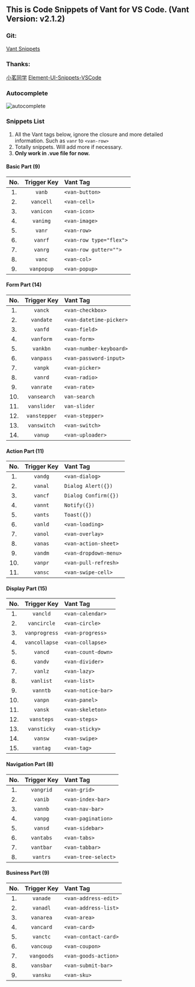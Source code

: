<!--
 * @Description: Vant Snippets
 * @Author: fishku
 * @Date: 2019-08-12 08:44:25
 * @LastEditTime: 2019-08-14 15:33:33
 * @LastEditors: Please set LastEditors
 -->
## This is Code Snippets of Vant for VS Code. (Vant Version: v2.1.2)
### Git: 
[Vant Snippets](https://github.com/yhsy/vant-snippets) 

### Thanks: 
[小茗同学](http://blog.haoji.me/vscode-plugin-overview.html)
[Element-UI-Snippets-VSCode](https://github.com/snowffer/Element-UI-Snippets-VSCode)

### Autocomplete
![autocomplete](https://raw.githubusercontent.com/yhsy/vant-snippets/master/images/vant-auto1.gif)

### Snippets List
1. All the Vant tags below, ignore the closure and more detailed information. Such as `vanr` to `<van-row>`
2. Totally  snippets. Will add more if necessary.
3. **Only work in .vue file for now.**

#### Basic Part (9)
|  No.  | Trigger&nbsp;Key | Vant Tag                |
| :---: | :--------------: | :---------------------- |
|  1.   |      `vanb`      | `<van-button>`          |
|  2.   |    `vancell`     | `<van-cell>`            |
|  3.   |    `vanicon`     | `<van-icon>`            |
|  4.   |     `vanimg`     | `<van-image>`           |
|  5.   |      `vanr`      | `<van-row>`             |
|  6.   |     `vanrf`      | `<van-row type="flex">` |
|  7.   |     `vanrg`      | `<van-row gutter="">`   |
|  8.   |      `vanc`      | `<van-col>`             |
|  9.   |    `vanpopup`    | `<van-popup>`           |

#### Form Part (14)

|  No.  | Trigger&nbsp;Key | Vant Tag                |
| :---: | :--------------: | :---------------------- |
|  1.   |     `vanck`      | `<van-checkbox>`        |
|  2.   |    `vandate`     | `<van-datetime-picker>` |
|  3.   |     `vanfd`      | `<van-field>`           |
|  4.   |     `vanform`    | `<van-form>`            |
|  5.   |     `vankbn`     | `<van-number-keyboard>` |
|  6.   |     `vanpass`    | `<van-password-input>`  |
|  7.   |     `vanpk`      | `<van-picker>`          |
|  8.   |     `vanrd`      | `<van-radio>`           |
|  9.   |    `vanrate`     | `<van-rate>`            |
|  10.  |   `vansearch`    | `van-search`            |
|  11.  |   `vanslider`    | `van-slider`            |
|  12.  |   `vanstepper`   | `<van-stepper>`         |
|  13.  |   `vanswitch`    | `<van-switch>`          |
|  14.  |     `vanup`      | `<van-uploader>`        |


#### Action Part (11)


|  No.  | Trigger Key | Vant Tag              |
| :---: | :---------: | :-------------------- |
|  1.   |   `vandg`   | `<van-dialog>`        |
|  2.   |   `vanal`   | `Dialog Alert({})`    |
|  3.   |   `vancf`   | `Dialog Confirm({})`  |
|  4.   |   `vannt`   | `Notify({})`          |
|  5.   |   `vants`   | `Toast({})`           |
|  6.   |   `vanld`   | `<van-loading>`       |
|  7.   |   `vanol`   | `<van-overlay>`       |
|  8.   |   `vanas`   | `<van-action-sheet>`  |
|  9.   |   `vandm`   | `<van-dropdown-menu>` |
|  10.  |   `vanpr`   | `<van-pull-refresh>`  |
|  11.  |   `vansc`   | `<van-swipe-cell>`    |


#### Display Part (15)

|  No.  |  Trigger Key  | Vant Tag           |
| :---: | :-----------: | :----------------- |
|  1.   |  `vancld`     | `<van-calendar>`   |
|  2.   |  `vancircle`  | `<van-circle>`     |
|  3.   | `vanprogress` | `<van-progress>`   |
|  4.   | `vancollapse` | `<van-collapse>`   |
|  5.   |    `vancd`    | `<van-count-down>` |
|  6.   |    `vandv`    | `<van-divider>`    |
|  7.   |    `vanlz`    | `<van-lazy>`       |
|  8.   |   `vanlist`   | `<van-list>`       |
|  9.   |   `vanntb`    | `<van-notice-bar>` |
|  10.  |    `vanpn`    | `<van-panel>`      |
|  11.  |    `vansk`    | `<van-skeleton>`   |
|  12.  |  `vansteps`   | `<van-steps>`      |
|  13.  |  `vansticky`  | `<van-sticky>`     |
|  14.  |    `vansw`    | `<van-swipe>`      |
|  15.  |   `vantag`    | `<van-tag>`        |


#### Navigation Part (8)

|  No.  | Trigger Key | Vant Tag            |
| :---: | :---------: | :------------------ |
|  1.   |  `vangrid`  | `<van-grid>`        |
|  2.   |   `vanib`   | `<van-index-bar>`   |
|  3.   |   `vannb`   | `<van-nav-bar>`     |
|  4.   |   `vanpg`   | `<van-pagination>`  |
|  5.   |   `vansd`   | `<van-sidebar>`     |
|  6.   |  `vantabs`  | `<van-tabs>`        |
|  7.   |  `vantbar`  | `<van-tabbar>`      |
|  8.   |  `vantrs`   | `<van-tree-select>` |

#### Business Part (9)
|  No.  | Trigger Key | Vant Tag             |
| :---: | :---------: | :------------------- |
|  1.   |  `vanade`   | `<van-address-edit>` |
|  2.   |  `vanadl`   | `<van-address-list>` |
|  3.   |  `vanarea`  | `<van-area>`         |
|  4.   |  `vancard`  | `<van-card>`         |
|  5.   |  `vanctc`   | `<van-contact-card>` |
|  6.   |  `vancoup`  | `<van-coupon>`       |
|  7.   | `vangoods`  | `<van-goods-action>` |
|  8.   |  `vansbar`  | `<van-submit-bar>`   |
|  9.   |  `vansku`   | `<van-sku>`          |


